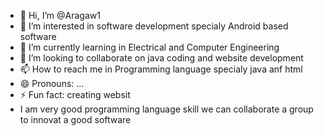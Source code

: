 - 👋 Hi, I’m @Aragaw1
- 👀 I’m interested in software development specialy Android based software
- 🌱 I’m currently learning in Electrical and Computer Engineering 
- 💞️ I’m looking to collaborate on java coding and website development 
- 📫 How to reach me in Programming language specialy java anf html
- 😄 Pronouns: ...
- ⚡ Fun fact: creating websit
- I am very good programming language skill we can collaborate a group to innovat a good software 
<!---
Aragaw1/Aragaw1 is a ✨ special ✨ repository because its `README.md` (this file) appears on your GitHub profile.
You can click the Preview link to take a look at your changes.
--->
